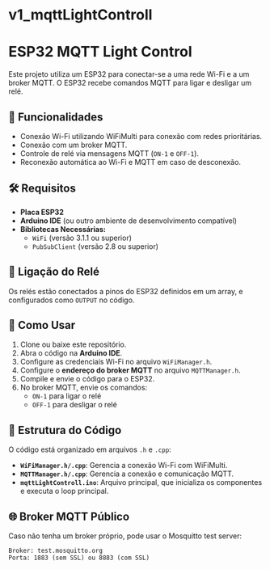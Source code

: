 # v1_mqttLightControll
# ESP32 MQTT Light Control

Este projeto utiliza um ESP32 para conectar-se a uma rede Wi-Fi e a um broker MQTT. O ESP32 recebe comandos MQTT para ligar e desligar um relé.

## 📌 Funcionalidades
- Conexão Wi-Fi utilizando WiFiMulti para conexão com redes prioritárias.
- Conexão com um broker MQTT.
- Controle de relé via mensagens MQTT (`ON-1` e `OFF-1`).
- Reconexão automática ao Wi-Fi e MQTT em caso de desconexão.

## 🛠️ Requisitos
- **Placa ESP32**
- **Arduino IDE** (ou outro ambiente de desenvolvimento compatível)
- **Bibliotecas Necessárias:**
  - `WiFi` (versão 3.1.1 ou superior)
  - `PubSubClient` (versão 2.8 ou superior)

## 🔌 Ligação do Relé
Os relés estão conectados a pinos do ESP32 definidos em um array, e configurados como `OUTPUT` no código.

## 📜 Como Usar
1. Clone ou baixe este repositório.
2. Abra o código na **Arduino IDE**.
3. Configure as credenciais Wi-Fi no arquivo `WiFiManager.h`.
4. Configure o **endereço do broker MQTT** no arquivo `MQTTManager.h`.
5. Compile e envie o código para o ESP32.
6. No broker MQTT, envie os comandos:
   - `ON-1` para ligar o relé
   - `OFF-1` para desligar o relé

## 📝 Estrutura do Código
O código está organizado em arquivos `.h` e `.cpp`:
- **`WiFiManager.h/.cpp`**: Gerencia a conexão Wi-Fi com WiFiMulti.
- **`MQTTManager.h/.cpp`**: Gerencia a conexão e comunicação MQTT.
- **`mqttLightControll.ino`**: Arquivo principal, que inicializa os componentes e executa o loop principal.

## 🌐 Broker MQTT Público
Caso não tenha um broker próprio, pode usar o Mosquitto test server:
```
Broker: test.mosquitto.org
Porta: 1883 (sem SSL) ou 8883 (com SSL)
```


